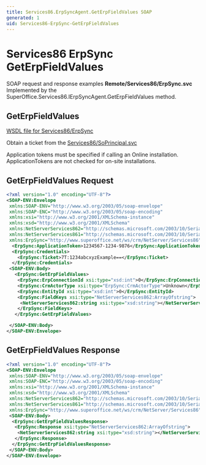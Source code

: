 ```yaml
---
title: Services86.ErpSyncAgent.GetErpFieldValues SOAP
generated: 1
uid: Services86-ErpSync-GetErpFieldValues
---
```


# Services86 ErpSync GetErpFieldValues

SOAP request and response examples **Remote/Services86/ErpSync.svc**
Implemented by the <see cref="M:SuperOffice.Services86.IErpSyncAgent.GetErpFieldValues">SuperOffice.Services86.IErpSyncAgent.GetErpFieldValues</see> method.

## GetErpFieldValues

[WSDL file for Services86/ErpSync](../Services86-ErpSync.md)

Obtain a ticket from the [Services86/SoPrincipal.svc](../SoPrincipal/index.md)

Application tokens must be specified if calling an Online installation. ApplicationTokens are not checked for on-site installations.

## GetErpFieldValues Request

```xml
<?xml version="1.0" encoding="UTF-8"?>
<SOAP-ENV:Envelope
 xmlns:SOAP-ENV="http://www.w3.org/2003/05/soap-envelope"
 xmlns:SOAP-ENC="http://www.w3.org/2003/05/soap-encoding"
 xmlns:xsi="http://www.w3.org/2001/XMLSchema-instance"
 xmlns:xsd="http://www.w3.org/2001/XMLSchema"
 xmlns:NetServerServices862="http://schemas.microsoft.com/2003/10/Serialization/Arrays"
 xmlns:NetServerServices861="http://schemas.microsoft.com/2003/10/Serialization/"
 xmlns:ErpSync="http://www.superoffice.net/ws/crm/NetServer/Services86">
  <ErpSync:ApplicationToken>1234567-1234-9876</ErpSync:ApplicationToken>
  <ErpSync:Credentials>
    <ErpSync:Ticket>7T:1234abcxyzExample==</ErpSync:Ticket>
  </ErpSync:Credentials>
 <SOAP-ENV:Body>
   <ErpSync:GetErpFieldValues>
    <ErpSync:ErpConnectionId xsi:type="xsd:int">0</ErpSync:ErpConnectionId>
    <ErpSync:CrmActorType xsi:type="ErpSync:CrmActorType">Unknown</ErpSync:CrmActorType>
    <ErpSync:EntityId xsi:type="xsd:int">0</ErpSync:EntityId>
    <ErpSync:FieldKeys xsi:type="NetServerServices862:ArrayOfstring">
     <NetServerServices862:string xsi:type="xsd:string"></NetServerServices862:string>
    </ErpSync:FieldKeys>
   </ErpSync:GetErpFieldValues>

 </SOAP-ENV:Body>
</SOAP-ENV:Envelope>

```

## GetErpFieldValues Response

```xml
<?xml version="1.0" encoding="UTF-8"?>
<SOAP-ENV:Envelope
 xmlns:SOAP-ENV="http://www.w3.org/2003/05/soap-envelope"
 xmlns:SOAP-ENC="http://www.w3.org/2003/05/soap-encoding"
 xmlns:xsi="http://www.w3.org/2001/XMLSchema-instance"
 xmlns:xsd="http://www.w3.org/2001/XMLSchema"
 xmlns:NetServerServices862="http://schemas.microsoft.com/2003/10/Serialization/Arrays"
 xmlns:NetServerServices861="http://schemas.microsoft.com/2003/10/Serialization/"
 xmlns:ErpSync="http://www.superoffice.net/ws/crm/NetServer/Services86">
 <SOAP-ENV:Body>
  <ErpSync:GetErpFieldValuesResponse>
   <ErpSync:Response xsi:type="NetServerServices862:ArrayOfstring">
    <NetServerServices862:string xsi:type="xsd:string"></NetServerServices862:string>
   </ErpSync:Response>
  </ErpSync:GetErpFieldValuesResponse>
 </SOAP-ENV:Body>
</SOAP-ENV:Envelope>

```
